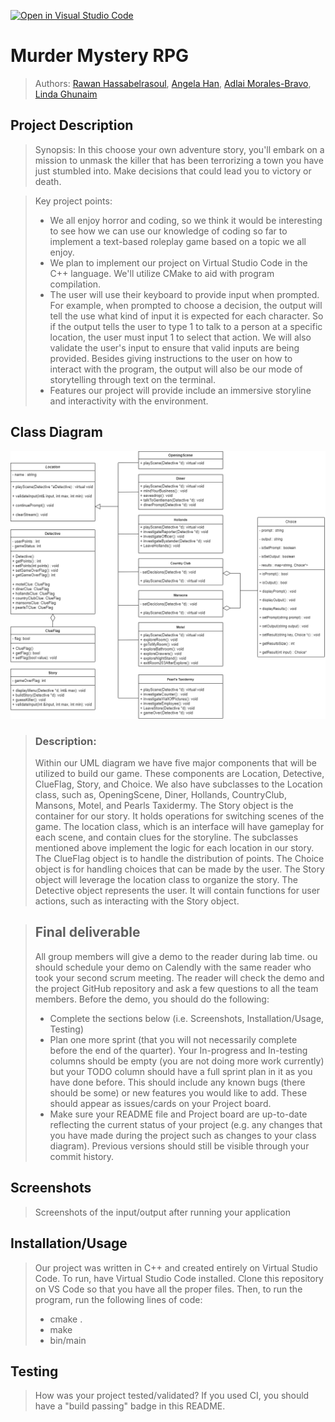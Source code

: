 [![Open in Visual Studio Code](https://classroom.github.com/assets/open-in-vscode-c66648af7eb3fe8bc4f294546bfd86ef473780cde1dea487d3c4ff354943c9ae.svg)](https://classroom.github.com/online_ide?assignment_repo_id=8910715&assignment_repo_type=AssignmentRepo)

# Murder Mystery RPG
 > Authors: [Rawan Hassabelrasoul](https://github.com/rawanhass), [Angela Han](https://github.com/AngelaHan1), [Adlai Morales-Bravo](https://github.com/AdlaiMB), [Linda Ghunaim](https://github.com/lindgh)

## Project Description
 > Synopsis: In this choose your own adventure story, you'll embark on a mission to unmask the killer that has been terrorizing a town you have just stumbled into. Make decisions that could lead you to victory or death. 

 > Key project points:
 > * We all enjoy horror and coding, so we think it would be interesting to see how we can use our knowledge of coding so far to implement a text-based roleplay game based on a topic we all enjoy.
 > * We plan to implement our project on Virtual Studio Code in the C++ language. We'll utilize CMake to aid with program compilation.
 > * The user will use their keyboard to provide input when prompted. For example, when prompted to choose a decision, the output will tell the use what kind of input it is expected for each character. So if the output tells the user to type 1 to talk to a person at a specific location, the user must input 1 to select that action. We will also validate the user's input to ensure that valid inputs are being provided. Besides giving instructions to the user on how to interact with the program, the output will also be our mode of storytelling through text on the terminal. 
 > * Features our project will provide include an immersive storyline and interactivity with the environment.
 
## Class Diagram 
![UML Design](./updated_diagram.png)

 > ### Description:
 > Within our UML diagram we have five major components that will be utilized to build our game. These components are Location, Detective, ClueFlag, Story, and Choice. We also have subclasses to the Location class, such as, OpeningScene, Diner, Hollands, CountryClub, Mansons, Motel, and Pearls Taxidermy. The Story object is the container for our story. It holds operations for switching scenes of the game. The location class, which is an interface will have gameplay for each scene, and contain clues for the storyline. The subclasses mentioned above implement the logic for each location in our story. The ClueFlag object is to handle the distribution of points. The Choice object is for handling choices that can be made by the user. The Story object will leverage the location class to organize the story. The Detective object represents the user. It will contain functions for user actions, such as interacting with the Story object.  
 
 > ## Final deliverable
 > All group members will give a demo to the reader during lab time. ou should schedule your demo on Calendly with the same reader who took your second scrum meeting. The reader will check the demo and the project GitHub repository and ask a few questions to all the team members. 
 > Before the demo, you should do the following:
 > * Complete the sections below (i.e. Screenshots, Installation/Usage, Testing)
 > * Plan one more sprint (that you will not necessarily complete before the end of the quarter). Your In-progress and In-testing columns should be empty (you are not doing more work currently) but your TODO column should have a full sprint plan in it as you have done before. This should include any known bugs (there should be some) or new features you would like to add. These should appear as issues/cards on your Project board.
 > * Make sure your README file and Project board are up-to-date reflecting the current status of your project (e.g. any changes that you have made during the project such as changes to your class diagram). Previous versions should still be visible through your commit history. 
 
 ## Screenshots
 > Screenshots of the input/output after running your application
 ## Installation/Usage
 > Our project was written in C++ and created entirely on Virtual Studio Code. To run, have Virtual Studio Code installed. Clone this repository on VS Code so that you have all the proper files. Then, to run the program, run the following lines of code:
 > * cmake .
 > * make
 > * bin/main
 ## Testing
 > How was your project tested/validated? If you used CI, you should have a "build passing" badge in this README.
 
